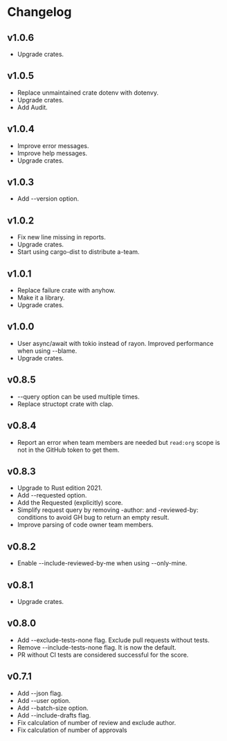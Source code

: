 # Changelog

## v1.0.6

- Upgrade crates.

## v1.0.5

- Replace unmaintained crate dotenv with dotenvy.
- Upgrade crates.
- Add Audit.

## v1.0.4

- Improve error messages.
- Improve help messages.
- Upgrade crates.

## v1.0.3

- Add --version option.

## v1.0.2

- Fix new line missing in reports.
- Upgrade crates.
- Start using cargo-dist to distribute a-team.

## v1.0.1

- Replace failure crate with anyhow.
- Make it a library.
- Upgrade crates.

## v1.0.0

- User async/await with tokio instead of rayon. Improved performance when using --blame.
- Upgrade crates.

## v0.8.5

- --query option can be used multiple times.
- Replace structopt crate with clap.

## v0.8.4

- Report an error when team members are needed but `read:org` scope is not in the GitHub token to get them.

## v0.8.3

- Upgrade to Rust edition 2021.
- Add --requested option.
- Add the Requested (explicitly) score.
- Simplify request query by removing -author: and -reviewed-by: conditions to avoid GH bug to return an empty result.
- Improve parsing of code owner team members.

## v0.8.2

- Enable --include-reviewed-by-me when using --only-mine.

## v0.8.1

- Upgrade crates.

## v0.8.0

- Add --exclude-tests-none flag. Exclude pull requests without tests.
- Remove --include-tests-none flag. It is now the default.
- PR without CI tests are considered successful for the score.

## v0.7.1

- Add --json flag.
- Add --user option.
- Add --batch-size option.
- Add --include-drafts flag.
- Fix calculation of number of review and exclude author.
- Fix calculation of number of approvals
